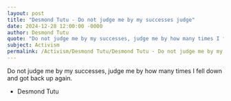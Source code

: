 ```yaml
---
layout: post
title: "Desmond Tutu - Do not judge me by my successes judge"
date: 2024-12-28 12:00:00 -0000
author: Desmond Tutu
quote: "Do not judge me by my successes, judge me by how many times I fell down and got back up again."
subject: Activism
permalink: /Activism/Desmond Tutu/Desmond Tutu - Do not judge me by my successes judge
---
```


Do not judge me by my successes, judge me by how many times I fell down and got back up again.

- Desmond Tutu
